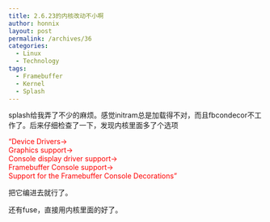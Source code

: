```yaml
---
title: 2.6.23的内核改动不小啊
author: honnix
layout: post
permalink: /archives/36
categories:
  - Linux
  - Technology
tags:
  - Framebuffer
  - Kernel
  - Splash
---
```

splash给我弄了不少的麻烦。感觉initram总是加载得不对，而且fbcondecor不工作了。后来仔细检查了一下，发现内核里面多了个选项

<font color="#ff0000">“Device Drivers-></font>  
<font color="#ff0000"> Graphics support-></font>  
<font color="#ff0000"> Console display driver support-></font>  
<font color="#ff0000"> Framebuffer Console support-></font>  
<font color="#ff0000"> Support for the Framebuffer Console Decorations”</font>

把它编进去就行了。

还有fuse，直接用内核里面的好了。